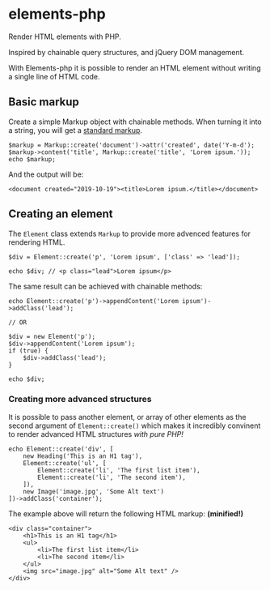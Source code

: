 # elements-php
Render HTML elements with PHP.

Inspired by chainable query structures, and jQuery DOM management.

With Elements-php it is possible to render an HTML element without
writing a single line of HTML code.

## Basic markup

Create a simple Markup object with chainable methods. When turning 
it into a string, you will get a [standard markup](https://en.wikipedia.org/wiki/Markup_language).

```
$markup = Markup::create('document')->attr('created', date('Y-m-d');
$markup->content('title', Markup::create('title', 'Lorem ipsum.'));
echo $markup;
```
And the output will be:
```
<document created="2019-10-19"><title>Lorem ipsum.</title></document>
```

## Creating an element

The `Element` class extends `Markup` to provide more advenced features
for rendering HTML. 

```
$div = Element::create('p', 'Lorem ipsum', ['class' => 'lead']);

echo $div; // <p class="lead">Lorem ipsum</p>
```
The same result can be achieved with chainable methods:
```
echo Element::create('p')->appendContent('Lorem ipsum')->addClass('lead');

// OR

$div = new Element('p');
$div->appendContent('Lorem ipsum');
if (true) {
    $div->addClass('lead');
}

echo $div;
```

### Creating more advanced structures

It is possible to pass another element, or array of other elements as the 
second argument of `Element::create()` which makes it incredibly convinent
to render advanced HTML structures *with pure PHP!*
```
echo Element::create('div', [
    new Heading('This is an H1 tag'),
    Element::create('ul', [
        Element::create('li', 'The first list item'),
        Element::create('li', 'The second item'),
    ]),
    new Image('image.jpg', 'Some Alt text')
])->addClass('container');
```
The example above will return the following HTML markup: **(minified!)**
```
<div class="container">
    <h1>This is an H1 tag</h1>
    <ul>
        <li>The first list item</li>
        <li>The second item</li>
    </ul>
    <img src="image.jpg" alt="Some Alt text" />
</div>
```

